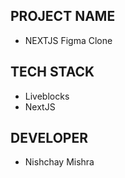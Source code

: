 ## PROJECT NAME
- NEXTJS Figma Clone

## TECH STACK
- Liveblocks
- NextJS

## DEVELOPER
- Nishchay Mishra